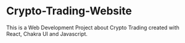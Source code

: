 # Crypto-Trading-Website
This is a Web Development Project about Crypto Trading created with React, Chakra UI and Javascript.
